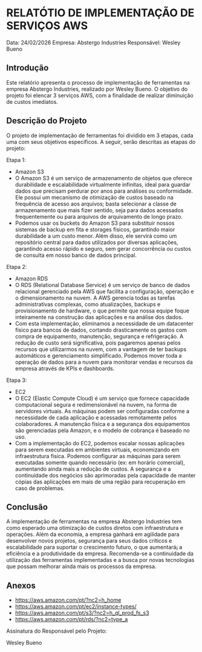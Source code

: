 # RELATÓTIO DE IMPLEMENTAÇÃO DE SERVIÇOS AWS

Data: 24/02/2026
Empresa: Abstergo Industries 
Responsável: Wesley Bueno

## Introdução
Este relatório apresenta o processo de implementação de ferramentas na empresa Abstergo Industries, realizado por Wesley Bueno. O objetivo do projeto foi elencar 3 serviços AWS, com a finalidade de realizar diminuição de custos imediatos.

## Descrição do Projeto
O projeto de implementação de ferramentas foi dividido em 3 etapas, cada uma com seus objetivos especi­ficos. A seguir, serão descritas as etapas do projeto:

Etapa 1: 
- Amazon S3
- O Amazon S3 é um serviço de armazenamento de objetos que oferece durabilidade e escalabilidade virtualmente infinitas, ideal para guardar dados que precisam perdurar por anos para análises ou conformidade. Ele possui um mecanismo de otimização de custos baseado na frequência de acesso aos arquivos; basta selecionar a classe de armazenamento que mais fizer sentido, seja para dados acessados frequentemente ou para arquivos de arquivamento de longo prazo.
- Podemos usar os buckets do Amazon S3 para substituir nossos sistemas de backup em fita e storages físicos, garantindo maior durabilidade a um custo menor. Além disso, ele servirá como um repositório central para dados utilizados por diversas aplicações, garantindo acesso rápido e seguro, sem gerar concorrência ou custos de consulta em nosso banco de dados principal.

Etapa 2: 
- Amazon RDS
- O RDS (Relational Database Service) é um serviço de banco de dados relacional gerenciado pela AWS que facilita a configuração, operação e o dimensionamento na nuvem. A AWS gerencia todas as tarefas administrativas complexas, como atualizações, backups e provisionamento de hardware, o que permite que nossa equipe foque inteiramente na construção das aplicações e na análise dos dados.
- Com esta implementação, eliminamos a necessidade de um datacenter físico para bancos de dados, cortando drasticamente os gastos com compra de equipamento, manutenção, segurança e refrigeração. A redução de custo será significativa, pois pagaremos apenas pelos recursos que utilizarmos na nuvem, com a vantagem de ter backups automáticos e gerenciamento simplificado. Podemos mover toda a operação de dados para a nuvem para monitorar vendas e recursos da empresa através de KPIs e dashboards.

Etapa 3: 
- EC2
- O EC2 (Elastic Compute Cloud) é um serviço que fornece capacidade computacional segura e redimensionável na nuvem, na forma de servidores virtuais. As máquinas podem ser configuradas conforme a necessidade de cada aplicação e acessadas remotamente pelos colaboradores. A manutenção física e a segurança dos equipamentos são gerenciadas pela Amazon, e o modelo de cobrança é baseado no uso.
- Com a implementação do EC2, podemos escalar nossas aplicações para serem executadas em ambientes virtuais, economizando em infraestrutura física. Podemos configurar as máquinas para serem executadas somente quando necessário (ex: em horário comercial), aumentando ainda mais a redução de custos. A segurança e a continuidade dos negócios são aprimoradas pela capacidade de manter cópias das aplicações em mais de uma região para recuperação em caso de problemas.



## Conclusão
A implementação de ferramentas na empresa Abstergo Industries tem como esperado uma otimização de custos diretos com infraestrutura e operações. Além da economia, a empresa ganhará em agilidade para desenvolver novos projetos, segurança para seus dados críticos e escalabilidade para suportar o crescimento futuro, o que aumentará¡ a eficiência e a produtividade da empresa. Recomenda-se a continuidade da utilização das ferramentas implementadas e a busca por novas tecnologias que possam melhorar ainda mais os processos da empresa.

## Anexos

- https://aws.amazon.com/pt/?nc2=h_home
- https://aws.amazon.com/pt/ec2/instance-types/
- https://aws.amazon.com/pt/s3/?nc2=h_ql_prod_fs_s3
- https://aws.amazon.com/pt/rds/?nc2=type_a

Assinatura do Responsável pelo Projeto: 

Wesley Bueno
